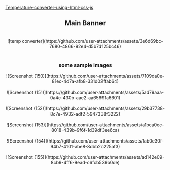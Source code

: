 [Temperature-converter-using-html-css-js](https://hemantkumar980.github.io/Temperature-converter-using-html-css-js/)

<div class="fluid-container" align="center">
<h2>
  Main Banner
</h2>
  <br>
![temp converter](https://github.com/user-attachments/assets/3e6d69bc-7680-4866-92e4-d5b7d125bc46)
<br>
  <br>
  <h3>
  some sample images
</h3>
![Screenshot (150)](https://github.com/user-attachments/assets/7109da0e-81ec-4d7a-afb8-331d02ffab64)
  <br>
  <br>
![Screenshot (151)](https://github.com/user-attachments/assets/5ad79aaa-0a4c-430b-aae2-aa65691a6601)
  <br>
  <br>
![Screenshot (152)](https://github.com/user-attachments/assets/29b37738-8c7e-4932-adf2-5947338f3222)
  <br>
  <br>
![Screenshot (153)](https://github.com/user-attachments/assets/a1bca0ec-8018-439b-9f6f-1d39df3ee6ca)
  <br>
  <br>
![Screenshot (154)](https://github.com/user-attachments/assets/fab0e30f-94b7-4101-abe8-8dbb2c225af3)
  <br>
  <br>
![Screenshot (155)](https://github.com/user-attachments/assets/ad142e09-8cb9-4ff6-9ead-c6fcb539b0de)

</div> 
